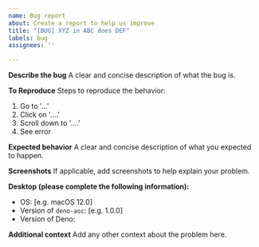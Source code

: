 ```yaml
---
name: Bug report
about: Create a report to help us improve
title: "[BUG] XYZ in ABC does DEF"
labels: bug
assignees: ''

---
```


**Describe the bug**
A clear and concise description of what the bug is.

**To Reproduce**
Steps to reproduce the behavior:
1. Go to '...'
2. Click on '....'
3. Scroll down to '....'
4. See error

**Expected behavior**
A clear and concise description of what you expected to happen.

**Screenshots**
If applicable, add screenshots to help explain your problem.

**Desktop (please complete the following information):**
 - OS: [e.g. macOS 12.0]
 - Version of `deno-aoc`: [e.g. 1.0.0]
 - Version of Deno: 

**Additional context**
Add any other context about the problem here.
